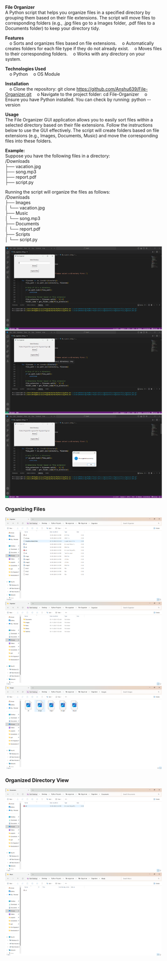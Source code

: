 **File Organizer** <br />
A Python script that helps you organize files in a specified directory by grouping them based on their file extensions. The script will move files to corresponding folders (e.g., .jpg files go to a Images folder, .pdf files to a Documents folder) to keep your directory tidy.

**Features**  <br />
	&emsp;o Sorts and organizes files based on file extensions.
	&emsp;o Automatically creates folders for each file type if they do not already exist.
	&emsp;o Moves files to their corresponding folders.
	&emsp;o Works with any directory on your system.

**Technologies Used**  <br />
	&emsp;o Python
	&emsp;o OS Module

**Installation**   <br />
	&emsp;o Clone the repository:
    		git clone https://github.com/Anshu639/File-Organizer.git
	&emsp;o Navigate to the project folder:
    		cd File-Organizer
	&emsp;o Ensure you have Python installed. You can check by running:
    		python --version

**Usage** <br />
The File Organizer GUI application allows you to easily sort files within a selected directory based on their file extensions. Follow the instructions below to use the GUI effectively.
The script will create folders based on file extensions (e.g., Images, Documents, Music) and move the corresponding files into these folders.


**Example:** <br />
Suppose you have the following files in a directory:  <br />
/Downloads<br />
├── vacation.jpg<br />
├── song.mp3<br />
├── report.pdf<br />
├── script.py<br />

Running the script will organize the files as follows:<br />
/Downloads <br />
├── Images<br />
│   └── vacation.jpg<br />
├── Music<br />
│   └── song.mp3<br />
├── Documents<br />
│   └── report.pdf<br />
├── Scripts<br />
│   └── script.py<br />

![Screenshot 1](images/Screenshot1.png) ![Screenshot 2](images/Screenshot2.png) ![Screenshot 3](images/Screenshot3.png)

### Organizing Files
![Screenshot 4](images/Screenshot4.png) ![Screenshot 5](images/Screenshot5.png) ![Screenshot 6](images/Screenshot6.png)

### Organized Directory View
![Screenshot 7](images/Screenshot7.png) ![Screenshot 8](images/Screenshot8.png)
